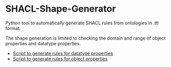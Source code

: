 # SHACL-Shape-Generator
Python tool to automatically generate SHACL rules from ontologies in .ttl format.

The shape generation is limited to checking the domain and range of object properties and datatype properties.
* [Script to generate rules for datatype properties](attributes.py)
* [Script to generate rules for object properties](relationships.py) 
